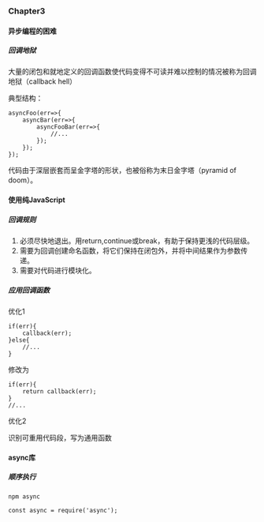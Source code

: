 ### Chapter3

#### 异步编程的困难

##### 回调地狱

大量的闭包和就地定义的回调函数使代码变得不可读并难以控制的情况被称为回调地狱（callback hell）

典型结构：

	asyncFoo(err=>{
		asyncBar(err=>{
			asyncFooBar(err=>{
				//...
			});
		});
	});

代码由于深层嵌套而呈金字塔的形状，也被俗称为末日金字塔（pyramid of doom）。

#### 使用纯JavaScript

##### 回调规则

1. 必须尽快地退出。用return,continue或break，有助于保持更浅的代码层级。
2. 需要为回调创建命名函数，将它们保持在闭包外，并将中间结果作为参数传递。
3. 需要对代码进行模块化。

##### 应用回调函数

优化1

	if(err){
		callback(err);
	}else{
		//...
	}

修改为

	if(err){
		return callback(err);
	}
	//...

优化2

识别可重用代码段，写为通用函数

#### async库

##### 顺序执行

	npm async 

	const async = require('async');

